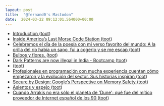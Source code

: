```yaml
---
layout: post
title:  "@fernand0's Mastodon"
date:  2024-03-22 09:12:01.564000+00:00
---
```

*  [Introduction ](https://join-lemmy.org/docs/index.htm) ([toot](https://mastodon.social/@fernand0/112138565816317007))
*  [Inside America’s Last Morse Code Station ](https://hackaday.com/2024/03/08/inside-americas-last-morse-code-station) ([toot](https://mastodon.social/@fernand0/112136950042569790))
*  [Celebremos el día de la poesía con mi verso favorito del mundo: A la orilla del río había un sapo, fui a cogerlo y se me escap ](https://mastodon.social/@fernand0/112135530917145261) ([toot](https://mastodon.social/@fernand0/112135530917145261))
*  [Bulbos y flores. ](https://avecesunafoto.wordpress.com/2024/03/21/bulbos-y-flores) ([toot](https://mastodon.social/@fernand0/112135164289721699))
*  [Dark Patterns are now illegal in India - Bootcamp ](https://bootcamp.uxdesign.cc/dark-patterns-are-now-illegal-in-india-6b3c35c5ce5) ([toot](https://mastodon.social/@fernand0/112135034825734923))
*  [ ](https://mastodon.social/users/fernand0/statuses/112134798737782785/activity) ([toot](https://mastodon.social/users/fernand0/statuses/112134798737782785/activity))
*  [Profesionales en programación con mucha experiencia cuentan cómo empezaron y la evolución del sector. Sus historias inspiran ](https://www.genbeta.com/a-fondo/llevo-20-anos-programando-asi-fue-como-empece-estos-grandes-cambios-que-ha-vivido-secto) ([toot](https://mastodon.social/@fernand0/112134791112710128))
*  [Secure by Design: Google’s Perspective on Memory Safety ](https://security.googleblog.com/2024/03/secure-by-design-googles-perspective-on.htm) ([toot](https://mastodon.social/@fernand0/112134709254349313))
*  [Asientos y espejo ](https://www.flickr.com/photos/fernand0/53602238615) ([toot](https://mastodon.social/@fernand0/112134471829032117))
*  [Cuando Arrakis no era sólo el planeta de 'Dune': qué fue del mítico proveedor de Internet español de los 90 ](https://www.genbeta.com/a-fondo/cuando-arrakis-no-era-solo-planeta-dune-que-fue-mitico-proveedor-internet-espanol-9) ([toot](https://mastodon.social/@fernand0/112134345351521136))
